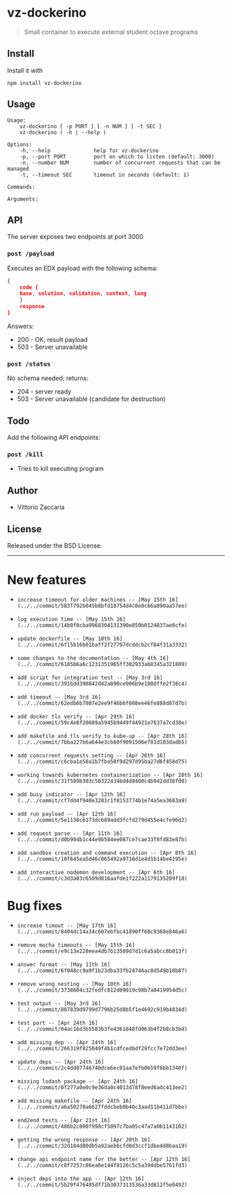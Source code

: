 # vz-dockerino
> Small container to execute external student octave programs

## Install

Install it with

```
npm install vz-dockerino
```
## Usage

```
Usage:
    vz-dockerino [ -p PORT ] [ -n NUM ] [ -t SEC ]
    vz-dockerino ( -h | --help )

Options:
    -h, --help              help for vz-dockerino
    -p, --port PORT         port on which to listen (default: 3000)
    -n, --number NUM        number of concurrent requests that can be managed
    -t, --timeout SEC       timeout in seconds (default: 1)

Commands:

Arguments:

```

## API

The server exposes two endpoints at port 3000

### `post /payload`

Executes an EDX payload with the following schema:

```json
{
    code {
    base, solution, validation, context, lang
    }
    response
}
```

Answers:

* 200 - OK, result payload
* 503 - Server unavailable

### `post /status`

No schema needed; returns:

* 204 - server ready
* 503 - Server unavailable (candidate for destruction)

## Todo

Add the following API endpoints:

### `post /kill`

* Tries to kill executing program


## Author

* Vittorio Zaccaria

## License
Released under the BSD License.

***


# New features

-     increase timeout for older machines -- [May 15th 16](../../commit/583f792b045b8bfd18754d4c0e0c66a890aa57ee)
-     log execution time -- [May 15th 16](../../commit/14b0f8cba9968304131390e850b0124837ae8cfe)
-     update dockerfile -- [May 10th 16](../../commit/6f15b16b01baff2f27797dcddcb2cf84f31a3332)
-     some changes to the documentation -- [May 4th 16](../../commit/6185b6a6c1231351965ff302933a68345a321809)
-     add script for integration test -- [May 3rd 16](../../commit/391bdd398842d42a890ce906b9e180dffe2f38c4)
-     add timeout -- [May 3rd 16](../../commit/62edb6b7807e2ee9f46b6f008ee46fe888d87d7b)
-     add docker tls verify -- [Apr 29th 16](../../commit/59c4e8f20689a5945b9449f44921e7637a7cd38e)
-     add makefile and tls verify to kube-up -- [Apr 28th 16](../../commit/7bba227b6a644e3cb60f9091506ef81d183dadb5)
-     add concurrent requests setting -- [Apr 26th 16](../../commit/c6cba1e58a1b7fba50f9d297d95ba27d6f458d75)
-     working towards kubernetes containerization -- [Apr 20th 16](../../commit/31f589b303c58322434bd4d8400c4b942dd38fd0)
-     add busy indicator -- [Apr 12th 16](../../commit/cf7dd4f940e3281c1f8153774b1e74a5ea3683a9)
-     add run payload -- [Apr 12th 16](../../commit/5e1138c6173dc689add3fcfd279d455e4cfe96d2)
-     add request parse -- [Apr 11th 16](../../commit/d0b904b1c44e9b584ee087ce7cae33f8fd83e87b)
-     add sandbox creation and command execution -- [Apr 8th 16](../../commit/10f645ea5d46c065492a9716d1e4d1b14be4195e)
-     add interactive nodemon development -- [Apr 6th 16](../../commit/c3d3a03c6509d816aafde1f222a1179135209f18)

# Bug fixes

-     increase timout -- [May 17th 16](../../commit/8404dc14a34c607ebfbc41890ff60c9368e846a6)
-     remove mocha timeouts -- [May 15th 16](../../commit/e9c13e228eea4db7b13509d7d1c6a5abcc8b013f)
-     answer format -- [May 11th 16](../../commit/6f048cc9a9f1b23dba33fb24746ac8d549b18b87)
-     remove wrong nesting -- [May 10th 16](../../commit/3738604c32fedfc812d09019c98b7a0419954d5c)
-     test output -- [May 3rd 16](../../commit/807839d9799d7796b25d8b5f1e4692c919b4834d)
-     test port -- [Apr 24th 16](../../commit/04ac16d3b5583b3fe4361848fd063b4f2b8cb3bd)
-     add missing dep -- [Apr 24th 16](../../commit/266319f825049f4b1cdfcedbdf29fcc7e72dd3ee)
-     update deps -- [Apr 24th 16](../../commit/2c4dd07746740dce6ec01aa7efb0659f8bb1340f)
-     missing lodash package -- [Apr 24th 16](../../commit/0f277a0e0c9e36da0c4013d78f8eed6adc413ee2)
-     add missing makefile -- [Apr 24th 16](../../commit/a6a50270a6627fddcbeb0b40c3aad11b411d7bbe)
-     end2end tests -- [Apr 21st 16](../../commit/486b2c800f998cf5097c7ba05c47a7a0b1143102)
-     getting the wrong response -- [Apr 20th 16](../../commit/32d184d80db5a92aeb6cfd0d3ccf1dbe4d8baa19)
-     change api endpoint name for the better -- [Apr 12th 16](../../commit/c8f7257c86ea6e144f8126c5c5a394dbe5761fd3)
-     inject deps into the app -- [Apr 12th 16](../../commit/5b29f476495df71b3037313536a33d812f5e0492)
